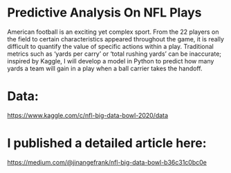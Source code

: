 # Predictive Analysis On NFL Plays

American football is an exciting yet complex sport. From the 22 players on the field to certain characteristics appeared throughout the game, it is really difficult to quantify the value of specific actions within a play. Traditional metrics such as ‘yards per carry’ or ‘total rushing yards’ can be inaccurate; inspired by Kaggle, I will develop a model in Python to predict how many yards a team will gain in a play when a ball carrier takes the handoff.

# Data: 

https://www.kaggle.com/c/nfl-big-data-bowl-2020/data

# I published a detailed article here:

https://medium.com/@jinangefrank/nfl-big-data-bowl-b36c31c0bc0e
